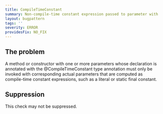 ```yaml
---
title: CompileTimeConstant
summary: Non-compile-time constant expression passed to parameter with @CompileTimeConstant type annotation.
layout: bugpattern
tags: ''
severity: ERROR
providesFix: NO_FIX
---
```


<!--
*** AUTO-GENERATED, DO NOT MODIFY ***
To make changes, edit the @BugPattern annotation or the explanation in docs/bugpattern.
-->

## The problem
A method or constructor with one or more parameters whose declaration is
annotated with the @CompileTimeConstant type annotation must only be invoked
with corresponding actual parameters that are computed as compile-time constant
expressions, such as a literal or static final constant.

## Suppression
This check may not be suppressed.
